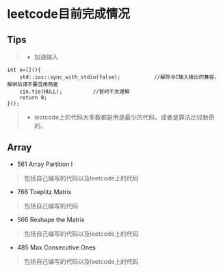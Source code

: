 # leetcode目前完成情况
  
## Tips
>* 加速输入
```
int x=[](){
    std::ios::sync_with_stdio(false);           //解除与C输入输出的兼容，解绑后请不要混用两者
    cin.tie(NULL);          //暂时不太理解
    return 0;
}();
```
>* leetcode上的代码大多数都是用是最少的代码，或者是算法比较新奇的。  

## Array  
  
* 561 Array Partition I
>包括自己编写的代码以及leetcode上的代码

* 766 Toeplitz Matrix
>包括自己编写的代码

* 566 Reshape the Matrix
>包括自己编写的代码以及leetcode上的代码

* 485 Max Consecutive Ones
>包括自己编写的代码以及leetcode上的代码
